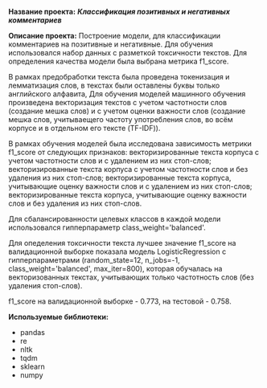 **Название проекта:**
***Классификация позитивных и негативных комментариев***

**Описание проекта:**
Построение модели, для классификации комментариев на позитивные и негативные.
Для обучения использовался набор данных с разметкой токсичности текстов.
Для определения качества модели была выбрана метрика f1_score.

В рамках предобработки текста была проведена токенизация и лемматизация слов, в текстах были оставлены буквы только английского алфавита, 
Для обучения моделей машинного обучения произведена векторизация текстов с учетом частотности слов (создание мешка слов) и с учетом оценки важности слов (создание мешка слов, учитываещего частоту употребления слов, во всём корпусе и в отдельном его тексте (TF-IDF)).

В рамках обучения моделей была исследована зависимость метрики f1_score от следующих признаков:
векторизированные текста корпуса с учетом частотности слов и с удалением из них стоп-слов;
векторизированные текста корпуса с учетом частотности слов и без удаления из них стоп-слов;
векторизированные текста корпуса, учитывающие оценку важности слов и с удалением из них стоп-слов;
векторизированные текста корпуса, учитывающие оценку важности слов и без удаления из них стоп-слов.

Для сбалансированности целевых классов в каждой модели использовался гипперпараметр class_weight='balanced'.

Для опеделения токсичности текста лучшее значение f1_score на валидационной выборке показала модель LogisticRegression с гипперпараметрами (random_state=12, n_jobs=-1, class_weight='balanced', max_iter=800), которая обучалась на векторизованных текстах, учитывающих только частотность слов (без удаления стоп-слов).

f1_score на валидационной выборке - 0.773, на тестовой - 0.758.

**Используемые библиотеки:**
- pandas
- re
- nltk
- tqdm
- sklearn
- numpy
